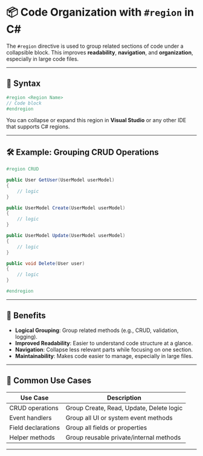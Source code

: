 # 📦 Code Organization with `#region` in C\#

The `#region` directive is used to group related sections of code under a collapsible block. 
This improves **readability**, **navigation**, and **organization**, especially in large code files.

---

## 🧱 Syntax

```csharp
#region <Region Name>
// Code block
#endregion
```

You can collapse or expand this region in **Visual Studio** or any other IDE that supports C# regions.

---

## 🛠 Example: Grouping CRUD Operations

```csharp
#region CRUD

public User GetUser(UserModel userModel) 
{
    // logic
}

public UserModel Create(UserModel userModel)
{
    // logic
}

public UserModel Update(UserModel userModel)
{
    // logic
}

public void Delete(User user)
{
    // logic
}

#endregion
```

---

## 🎯 Benefits

* **Logical Grouping**: Group related methods (e.g., CRUD, validation, logging).
* **Improved Readability**: Easier to understand code structure at a glance.
* **Navigation**: Collapse less relevant parts while focusing on one section.
* **Maintainability**: Makes code easier to manage, especially in large files.

---

## 🧩 Common Use Cases

| Use Case           | Description                              |
| ------------------ | ---------------------------------------- |
| CRUD operations    | Group Create, Read, Update, Delete logic |
| Event handlers     | Group all UI or system event methods     |
| Field declarations | Group all fields or properties           |
| Helper methods     | Group reusable private/internal methods  |

---
